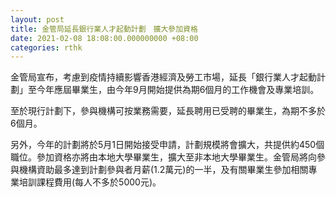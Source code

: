 ```yaml
---
layout: post
title: 金管局延長銀行業人才起動計劃　擴大參加資格
date: 2021-02-08 18:08:00.000000000 +08:00
categories: rthk
---
```


金管局宣布，考慮到疫情持續影響香港經濟及勞工市場，延長「銀行業人才起動計劃」至今年應屆畢業生，由今年9月開始提供為期6個月的工作機會及專業培訓。

至於現行計劃下，參與機構可按業務需要，延長聘用已受聘的畢業生，為期不多於6個月。

另外，今年的計劃將於5月1日開始接受申請，計劃規模將會擴大，共提供約450個職位。參加資格亦將由本地大學畢業生，擴大至非本地大學畢業生。金管局將向參與機構資助最多達到計劃參與者月薪(1.2萬元)的一半，及有關畢業生參加相關專業培訓課程費用(每人不多於5000元)。
